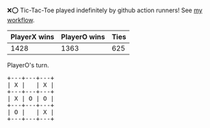:x::o: Tic-Tac-Toe played indefinitely by github action runners! See [my workflow](.github/workflows/play.yaml).

|PlayerX wins|PlayerO wins|Ties|
|-|-|-|
|1428|1363|625|

PlayerO's turn.

<pre>
+---+---+---+
| X |   | X |
+---+---+---+
| X | O | O |
+---+---+---+
| O |   | X |
+---+---+---+
</pre>